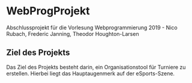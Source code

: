 # WebProgProjekt
Abschlussprojekt für die Vorlesung Webprogrammierung 2019 - Nico Rubach, Frederic Janning, Theodor Houghton-Larsen

## Ziel des Projekts
Das Ziel des Projekts besteht darin, ein Organisationstool für Turniere zu erstellen. Hierbei liegt das Hauptaugenmerk auf der eSports-Szene.
